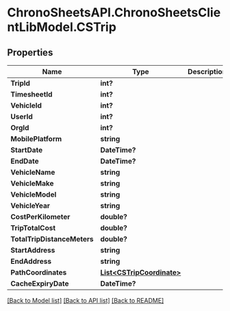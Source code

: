 # ChronoSheetsAPI.ChronoSheetsClientLibModel.CSTrip
## Properties

Name | Type | Description | Notes
------------ | ------------- | ------------- | -------------
**TripId** | **int?** |  | [optional] 
**TimesheetId** | **int?** |  | [optional] 
**VehicleId** | **int?** |  | [optional] 
**UserId** | **int?** |  | [optional] 
**OrgId** | **int?** |  | [optional] 
**MobilePlatform** | **string** |  | [optional] 
**StartDate** | **DateTime?** |  | [optional] 
**EndDate** | **DateTime?** |  | [optional] 
**VehicleName** | **string** |  | [optional] 
**VehicleMake** | **string** |  | [optional] 
**VehicleModel** | **string** |  | [optional] 
**VehicleYear** | **string** |  | [optional] 
**CostPerKilometer** | **double?** |  | [optional] 
**TripTotalCost** | **double?** |  | [optional] 
**TotalTripDistanceMeters** | **double?** |  | [optional] 
**StartAddress** | **string** |  | [optional] 
**EndAddress** | **string** |  | [optional] 
**PathCoordinates** | [**List&lt;CSTripCoordinate&gt;**](CSTripCoordinate.md) |  | [optional] 
**CacheExpiryDate** | **DateTime?** |  | [optional] 

[[Back to Model list]](../README.md#documentation-for-models) [[Back to API list]](../README.md#documentation-for-api-endpoints) [[Back to README]](../README.md)

